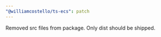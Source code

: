 ```yaml
---
"@williamcostello/ts-ecs": patch
---
```


Removed src files from package. Only dist should be shipped.
